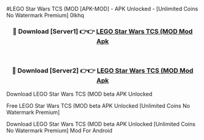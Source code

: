 #LEGO Star Wars TCS (MOD [APK-MOD] - APK Unlocked - [Unlimited Coins No Watermark Premium] 0lkhq



<div align="center">

<h3>🔴 Download [Server1] 👉👉 <a href="https://momento.my/?title=LEGO_Star_Wars_TCS_(MOD">LEGO Star Wars TCS (MOD Mod Apk</a></h3><br>

<h3>🔴 Download [Server2] 👉👉 <a href="https://momento.my/?title=LEGO_Star_Wars_TCS_(MOD">LEGO Star Wars TCS (MOD Mod Apk</a></h3>
</div>



Download LEGO Star Wars TCS (MOD beta APK Unlocked

Free LEGO Star Wars TCS (MOD beta APK Unlocked [Unlimited Coins No Watermark Premium]

Download LEGO Star Wars TCS (MOD beta APK Unlocked [Unlimited Coins No Watermark Premium] Mod For Android
